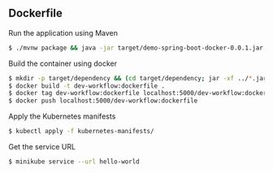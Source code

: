 
## Dockerfile

Run the application using Maven
```sh
$ ./mvnw package && java -jar target/demo-spring-boot-docker-0.0.1.jar
```

Build the container using docker
```sh
$ mkdir -p target/dependency && (cd target/dependency; jar -xf ../*.jar)
$ docker build -t dev-workflow:dockerfile .
$ docker tag dev-workflow:dockerfile localhost:5000/dev-workflow:dockerfile
$ docker push localhost:5000/dev-workflow:dockerfile
```

Apply the Kubernetes manifests
```sh
$ kubectl apply -f kubernetes-manifests/
```

Get the service URL
```sh
$ minikube service --url hello-world
```